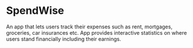 # SpendWise
An app that lets users track their expenses such as rent, mortgages, groceries, car insurances etc. App provides interactive statistics on where users stand financially including their earnings.
